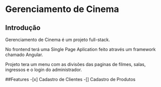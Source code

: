 <html>
 
  <body>
    <h1>Gerenciamento de Cinema</h1>
    <div class="introduction">
    <h2>Introdução</h2>
    <p>Gerenciamento de Cinema é um projeto full-stack.</p>
    <p> No frontend terá uma Single Page Aplication feito através um framework chamado Angular.</p>
    <p>Projeto tera um menu com as divisões das paginas de filmes, salas, ingressos e o login do administrador.</p>
    ##Features
    -[x] Cadastro de Clientes
    -[] Cadastro de Produtos
  </body></html>
